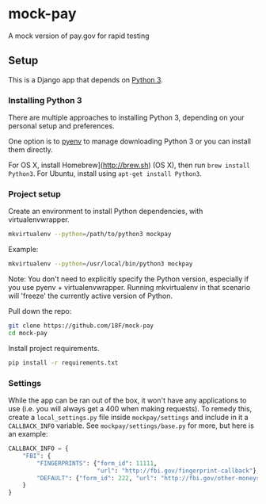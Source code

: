 mock-pay
========

A mock version of pay.gov for rapid testing

## Setup

This is a Django app that depends on [Python 3](https://docs.python.org/3/).

### Installing Python 3
There are multiple approaches to installing Python 3, depending on your personal setup and preferences.

One option is to [pyenv](https://github.com/yyuu/pyenv) to manage downloading Python 3 or you can install them directly.

For OS X, install Homebrew](http://brew.sh) (OS X), then run `brew install Python3`. For Ubuntu, install using `apt-get install Python3`.


### Project setup

Create an environment to install Python dependencies, with virtualenvwrapper.

```bash
mkvirtualenv --python=/path/to/python3 mockpay
```

Example:
```bash
mkvirtualenv --python=/usr/local/bin/python3 mockpay
```

Note: You don't need to explicitly specify the Python version, especially if
you use pyenv + virtualenvwrapper. Running mkvirtualenv in that scenario will
'freeze' the currently active version of Python.

Pull down the repo:

```bash
git clone https://github.com/18F/mock-pay
cd mock-pay
```

Install project requirements.

```bash
pip install -r requirements.txt
```

### Settings

While the app can be ran out of the box, it won't have any applications to use
(i.e. you will always get a 400 when making requests). To remedy this, create
a `local_settings.py` file inside `mockpay/settings` and include in it a
`CALLBACK_INFO` variable. See `mockpay/settings/base.py` for more, but here is
an example:

```python
CALLBACK_INFO = {
    "FBI": {
        "FINGERPRINTS": {"form_id": 11111,
                         "url": "http://fbi.gov/fingerprint-callback"},
        "DEFAULT": {"form_id": 222, "url": "http://fbi.gov/other-moneys"}
    }
}
```
